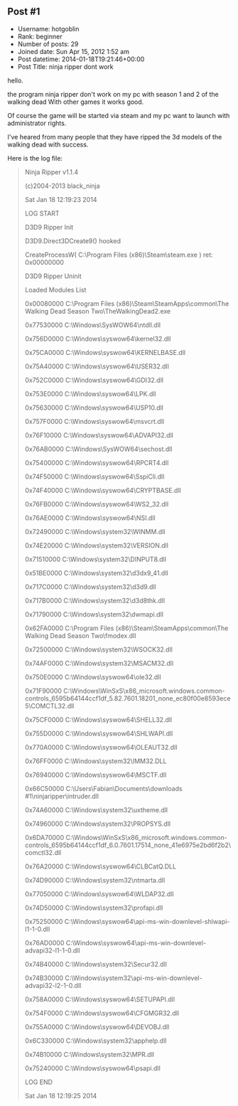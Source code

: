 ## Post #1
- Username: hotgoblin
- Rank: beginner
- Number of posts: 29
- Joined date: Sun Apr 15, 2012 1:52 am
- Post datetime: 2014-01-18T19:21:46+00:00
- Post Title: ninja ripper dont work

hello.

the program ninja ripper don't work on my pc with season 1 and 2 of the walking dead 
With other games it works good.

Of course the game will be started via steam and my pc want to launch with administrator rights.

I've heared from many people that they have ripped the 3d models of the walking dead with success.

Here is the log file:

> Ninja Ripper v1.1.4
>
> (c)2004-2013 black_ninja
>
> 
>
> Sat Jan 18 12:19:23 2014
>
> 
>
> LOG START
>
> 
>
> D3D9 Ripper Init
>
> D3D9.Direct3DCreate9() hooked
>
> CreateProcessW( C:\Program Files (x86)\Steam\steam.exe ) ret: 0x00000000
>
> D3D9 Ripper Uninit
>
> 
>
> 
>
> Loaded Modules List
>
> 0x00080000 C:\Program Files (x86)\Steam\SteamApps\common\The Walking Dead Season Two\TheWalkingDead2.exe
>
> 0x77530000 C:\Windows\SysWOW64\ntdll.dll
>
> 0x756D0000 C:\Windows\syswow64\kernel32.dll
>
> 0x75CA0000 C:\Windows\syswow64\KERNELBASE.dll
>
> 0x75A40000 C:\Windows\syswow64\USER32.dll
>
> 0x752C0000 C:\Windows\syswow64\GDI32.dll
>
> 0x753E0000 C:\Windows\syswow64\LPK.dll
>
> 0x75630000 C:\Windows\syswow64\USP10.dll
>
> 0x757F0000 C:\Windows\syswow64\msvcrt.dll
>
> 0x76F10000 C:\Windows\syswow64\ADVAPI32.dll
>
> 0x76AB0000 C:\Windows\SysWOW64\sechost.dll
>
> 0x75400000 C:\Windows\syswow64\RPCRT4.dll
>
> 0x74F50000 C:\Windows\syswow64\SspiCli.dll
>
> 0x74F40000 C:\Windows\syswow64\CRYPTBASE.dll
>
> 0x76FB0000 C:\Windows\syswow64\WS2_32.dll
>
> 0x76AE0000 C:\Windows\syswow64\NSI.dll
>
> 0x72490000 C:\Windows\system32\WINMM.dll
>
> 0x74E20000 C:\Windows\system32\VERSION.dll
>
> 0x71510000 C:\Windows\system32\DINPUT8.dll
>
> 0x51BE0000 C:\Windows\system32\d3dx9_41.dll
>
> 0x717C0000 C:\Windows\system32\d3d9.dll
>
> 0x717B0000 C:\Windows\system32\d3d8thk.dll
>
> 0x71790000 C:\Windows\system32\dwmapi.dll
>
> 0x62FA0000 C:\Program Files (x86)\Steam\SteamApps\common\The Walking Dead Season Two\fmodex.dll
>
> 0x72500000 C:\Windows\system32\WSOCK32.dll
>
> 0x74AF0000 C:\Windows\system32\MSACM32.dll
>
> 0x750E0000 C:\Windows\syswow64\ole32.dll
>
> 0x71F90000 C:\Windows\WinSxS\x86_microsoft.windows.common-controls_6595b64144ccf1df_5.82.7601.18201_none_ec80f00e8593ece5\COMCTL32.dll
>
> 0x75CF0000 C:\Windows\syswow64\SHELL32.dll
>
> 0x755D0000 C:\Windows\syswow64\SHLWAPI.dll
>
> 0x770A0000 C:\Windows\syswow64\OLEAUT32.dll
>
> 0x76FF0000 C:\Windows\system32\IMM32.DLL
>
> 0x76940000 C:\Windows\syswow64\MSCTF.dll
>
> 0x66C50000 C:\Users\Fabian\Documents\downloads #1\ninjaripper\intruder.dll
>
> 0x74A60000 C:\Windows\system32\uxtheme.dll
>
> 0x74960000 C:\Windows\system32\PROPSYS.dll
>
> 0x6DA70000 C:\Windows\WinSxS\x86_microsoft.windows.common-controls_6595b64144ccf1df_6.0.7601.17514_none_41e6975e2bd6f2b2\comctl32.dll
>
> 0x76A20000 C:\Windows\syswow64\CLBCatQ.DLL
>
> 0x74D90000 C:\Windows\system32\ntmarta.dll
>
> 0x77050000 C:\Windows\syswow64\WLDAP32.dll
>
> 0x74D50000 C:\Windows\system32\profapi.dll
>
> 0x75250000 C:\Windows\syswow64\api-ms-win-downlevel-shlwapi-l1-1-0.dll
>
> 0x76AD0000 C:\Windows\syswow64\api-ms-win-downlevel-advapi32-l1-1-0.dll
>
> 0x74B40000 C:\Windows\system32\Secur32.dll
>
> 0x74B30000 C:\Windows\system32\api-ms-win-downlevel-advapi32-l2-1-0.dll
>
> 0x758A0000 C:\Windows\syswow64\SETUPAPI.dll
>
> 0x754F0000 C:\Windows\syswow64\CFGMGR32.dll
>
> 0x755A0000 C:\Windows\syswow64\DEVOBJ.dll
>
> 0x6C330000 C:\Windows\system32\apphelp.dll
>
> 0x74B10000 C:\Windows\system32\MPR.dll
>
> 0x75240000 C:\Windows\syswow64\psapi.dll
>
> 
>
> 
>
> LOG END
>
> 
>
> Sat Jan 18 12:19:25 2014
